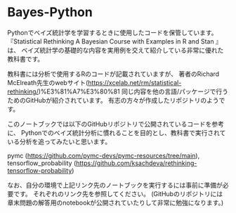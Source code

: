 # Bayes-Python
Pythonでベイズ統計学を学習するときに使用したコードを保管しています。
『Statistical Rethinking A Bayesian Course with Examples in R and Stan 』は、
ベイズ統計学の基礎的な内容を実用例を交えて紹介している非常に優れた教科書です。

教科書には分析で使用するRのコードが記載されていますが、 著者のRichard McElreath先生のwebサイト(https://xcelab.net/rm/statistical-rethinking/)%E3%81%A7%E3%80%81 同じ内容を他の言語/パッケージで行うためのGitHubが紹介されています。 有志の方々が作成したリポジトリのようです。

このノートブックでは以下のGitHubリポジトリで公開されているコードを参考に、 Pythonでのベイズ統計分析に慣れることを目的とし、教科書で実行されている分析を追ってみたいと思います。

pymc (https://github.com/pymc-devs/pymc-resources/tree/main),
tensorflow_probability (https://github.com/ksachdeva/rethinking-tensorflow-probability)

なお、自分の環境で上記リンク先のノートブックを実行するには事前に準備が必要です。 それぞれのリンク先を参照してください。
(GitHubのリポジトリには章末問題の解答用のnotebookが公開されていたりして非常に勉強になります。)
